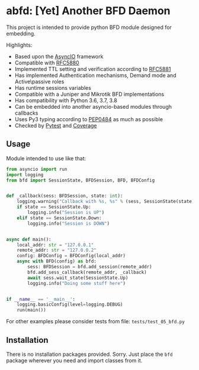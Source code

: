abfd: [Yet] Another BFD Daemon
=================
This project is intended to provide python BFD module designed for embedding.

Highlights:
* Based upon the [AsyncIO](https://www.python.org/dev/peps/pep-3156) framework
* Compatible with [RFC5880](https://tools.ietf.org/html/rfc5880)
* Implemented TTL setting and verification according to [RFC5881](https://tools.ietf.org/html/rfc5881)
* Has implemented Authentication mechanisms, Demand mode and Active\passive roles
* Has runtime sessions variables
* Compatible with a Juniper and Mikrotik BFD implementations
* Has compatibility with Python 3.6, 3.7, 3.8
* Can be embedded into another asyncio-based modules through callbacks
* Uses Py3 typing according to [PEP0484](https://www.python.org/dev/peps/pep-0484) as much as possible
* Checked by [Pytest](https://pypi.org/project/pytest) and [Coverage](https://pypi.org/project/coverage)

Usage
-----------------
Module intended to use like that:
```python
from asyncio import run
import logging
from bfd import SessionState, BFDSession, BFD, BFDConfig


def _callback(sess: BFDSession, state: int):
    logging.warning("Callback with %s, %s" % (sess, SessionState(state)))
    if state == SessionState.Up:
        logging.info("Session is UP")
    elif state == SessionState.Down:
        logging.info("Session is DOWN")


async def main():
    local_addr: str = "127.0.0.1"
    remote_addr: str = "127.0.0.2"
    config: BFDConfig = BFDConfig(local_addr)
    async with BFD(config) as bfd:
        sess: BFDSession = bfd.add_session(remote_addr)
        bfd.add_sess_callback(remote_addr, _callback)
        await sess.wait_state(SessionState.Up)
        logging.info("Doing some stuff here")


if __name__ == '__main__':
    logging.basicConfig(level=logging.DEBUG)
    run(main())
```
For other examples please consider tests from file: ```tests/test_05_bfd.py```


Installation
-----------------
There is no installation packages provided. Sorry. 
Just place the ```bfd``` package wherever you need and import classes from it.

